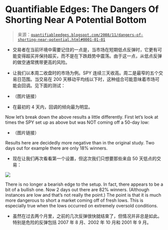 <!--yml

-   分类：未分类

date: 2024-05-18 13:32:59

-->

# Quantifiable Edges: The Dangers Of Shorting Near A Potential Bottom

> 来源：[`quantifiableedges.blogspot.com/2008/11/dangers-of-shorting-near-potential.html#0001-01-01`](http://quantifiableedges.blogspot.com/2008/11/dangers-of-shorting-near-potential.html#0001-01-01)

-   交易者在当前环境中需要记住的一点是，当市场在短期低点反弹时，它更有可能变得超买并保持超买，而不是在下跌趋势中震荡。由于这一点，从低点反弹的做空通常携带更高的风险。

-   让我们以本周二收盘时的市场为例。SPY 连续三天收高。周二是最窄的五个交易日范围。当交易在 200 天移动平均线以下时，这种组合可能意味着市场可能会回调。见下面的测试：

-   （图片链接）

-   在最初的 4 天内，回调的倾向最为明显。

Now let’s break down the above results a little differently. First let’s look at times the SPY set up as above but was NOT coming off a 50-day low:

-   （图片链接）

Results here are decidedly more negative than in the original study. Two days out for example there are only 18% winners.

-   现在让我们再次看看第一个设置，但这次我们只想要那些来自 50 天低点的交易：

![](https://blogger.googleusercontent.com/img/b/R29vZ2xl/AVvXsEjy15-Um7jLXNQgZ0Brhy8SJ4pyHgr_Ft4kypndSZ43j3HeO81Vy0MjWIqN9KSkx39WX1vkdmF59l1kB-dbwwlT8FWCQPH7vTp5D-hNL_5sa_MENfstVK0brLi0v7fwqdSHkeDjOwH8RUw/s1600-h/2008-11-26+png3.PNG)

There is no longer a bearish edge to the setup. In fact, there appears to be a bit of a bullish one. Now 2 days out there are 82% winners. (Although instances are low and that’s not really the point.) The point is that it is much more dangerous to short a market coming off of fresh lows. This is especially true when the lows occurred on extremely oversold conditions.

-   虽然在过去两个月里，之前的几次反弹很快就结束了，但情况并非总是如此。特别是危险的反弹包括 2007 年 8 月、2002 年 10 月和 2001 年 9 月。
